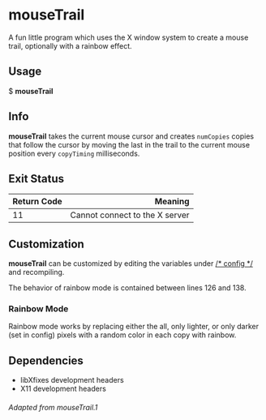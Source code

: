 mouseTrail
==========
A fun little program which uses the X window system
to create a mouse trail, optionally with a rainbow effect.

Usage
-----
$ **mouseTrail**

Info
----
**mouseTrail** takes the current mouse cursor and creates
`numCopies` copies that follow the cursor by moving the
last in the trail to the current mouse position every
`copyTiming` milliseconds.

Exit Status
-----------
| Return Code |                                                Meaning |
| :---------- | -----------------------------------------------------: |
| 11          |                         Cannot connect to the X server |

Customization
-------------
**mouseTrail** can be customized by editing the variables
under <ins>/* config */</ins> and recompiling.

The behavior of rainbow mode is contained between lines
126 and 138.

### Rainbow Mode
Rainbow mode works by replacing either the all, only lighter,
or only darker (set in config) pixels with a random color in
each copy with rainbow.

Dependencies
------------
- libXfixes development headers
- X11 development headers

###### Adapted from mouseTrail.1
